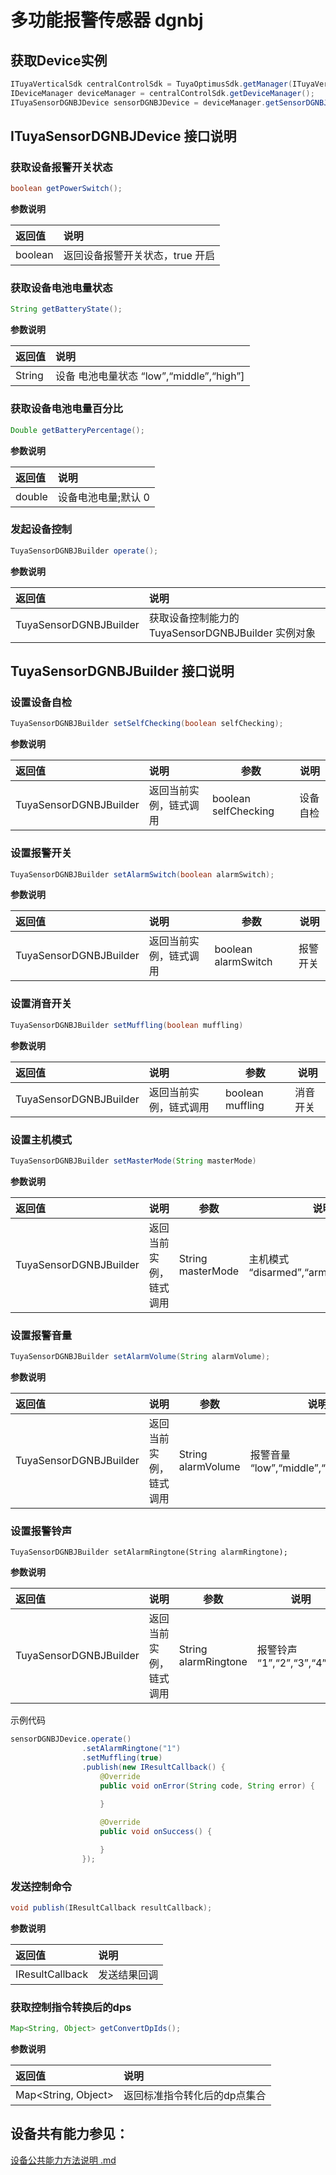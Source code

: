 # 多功能报警传感器 dgnbj

## 获取Device实例

```java
ITuyaVerticalSdk centralControlSdk = TuyaOptimusSdk.getManager(ITuyaVerticalSdk.class);
IDeviceManager deviceManager = centralControlSdk.getDeviceManager();
ITuyaSensorDGNBJDevice sensorDGNBJDevice = deviceManager.getSensorDGNBJDevice(mDevId);
```

## ITuyaSensorDGNBJDevice 接口说明

### 获取设备报警开关状态

```java
boolean getPowerSwitch();
```

**参数说明**

| 返回值  | 说明                        |
| :------ | :-------------------------- |
| boolean | 返回设备报警开关状态，true 开启 |

### 获取设备电池电量状态

```java
String getBatteryState();
```

**参数说明**

| 返回值  | 说明                            |
| :------ | :------------------------------ |
| String | 设备 电池电量状态 “low”,“middle”,“high”] |

### 获取设备电池电量百分比

```java
Double getBatteryPercentage();
```

**参数说明**

| 返回值  | 说明                            |
| :------ | :------------------------------ |
| double | 设备电池电量;默认 0 |


### 发起设备控制

```java
TuyaSensorDGNBJBuilder operate();
```

**参数说明**

| 返回值             | 说明                                         |
| :----------------- | :------------------------------------------- |
| TuyaSensorDGNBJBuilder | 获取设备控制能力的 TuyaSensorDGNBJBuilder 实例对象 |

## TuyaSensorDGNBJBuilder 接口说明

### 设置设备自检

```java
TuyaSensorDGNBJBuilder setSelfChecking(boolean selfChecking);
```

**参数说明**

| 返回值                 | 说明                   | 参数                 | 说明     |
| :--------------------- | :--------------------- | -------------------- | -------- |
| TuyaSensorDGNBJBuilder | 返回当前实例，链式调用 | boolean selfChecking | 设备自检 |


### 设置报警开关

```java
TuyaSensorDGNBJBuilder setAlarmSwitch(boolean alarmSwitch);
```

**参数说明**

| 返回值             | 说明                   | 参数            | 说明                 |
| :----------------- | :--------------------- | --------------- | -------------------- |
| TuyaSensorDGNBJBuilder | 返回当前实例，链式调用 | boolean alarmSwitch | 报警开关 |



### 设置消音开关

```java
TuyaSensorDGNBJBuilder setMuffling(boolean muffling)
```

**参数说明**

| 返回值             | 说明                   | 参数            | 说明                 |
| :----------------- | :--------------------- | --------------- | -------------------- |
| TuyaSensorDGNBJBuilder | 返回当前实例，链式调用 | boolean muffling | 消音开关 |

### 设置主机模式

```java
TuyaSensorDGNBJBuilder setMasterMode(String masterMode)
```

**参数说明**

| 返回值             | 说明                   | 参数            | 说明                 |
| :----------------- | :--------------------- | --------------- | -------------------- |
| TuyaSensorDGNBJBuilder | 返回当前实例，链式调用 | String masterMode | 主机模式 “disarmed”,“arm”,“home”,“sos” |

### 设置报警音量

```java
TuyaSensorDGNBJBuilder setAlarmVolume(String alarmVolume);
```

**参数说明**

| 返回值             | 说明                   | 参数            | 说明           |
| :----------------- | :--------------------- | --------------- | -------------- |
| TuyaSensorDGNBJBuilder | 返回当前实例，链式调用 | String alarmVolume | 报警音量 “low”,“middle”,“high”,“mute” |

### 设置报警铃声

```
TuyaSensorDGNBJBuilder setAlarmRingtone(String alarmRingtone);
```

**参数说明**

| 返回值             | 说明                   | 参数                    | 说明         |
| :----------------- | :--------------------- | ----------------------- | ------------ |
| TuyaSensorDGNBJBuilder | 返回当前实例，链式调用 | String alarmRingtone | 报警铃声  “1”,“2”,“3”,“4”,“5” |

示例代码

```java
sensorDGNBJDevice.operate()
                .setAlarmRingtone("1")
                .setMuffling(true)
                .publish(new IResultCallback() {
                    @Override
                    public void onError(String code, String error) {
                        
                    }

                    @Override
                    public void onSuccess() {

                    }
                });
```



### 发送控制命令

```java
void publish(IResultCallback resultCallback);
```

**参数说明**

| 返回值          | 说明         |
| :-------------- | :----------- |
| IResultCallback | 发送结果回调 |

### 获取控制指令转换后的dps

```java
Map<String, Object> getConvertDpIds();
```

**参数说明**

| 返回值              | 说明                         |
| :------------------ | :--------------------------- |
| Map<String, Object> | 返回标准指令转化后的dp点集合 |



## 设备共有能力参见：

[设备公共能力方法说明 .md](./device_public_ablity_method.md)  